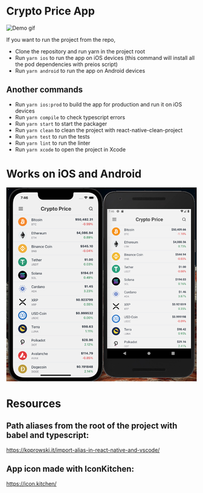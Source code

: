 # Crypto Price App

<img src="screenshots/demo.gif" alt="Demo gif" width="250"/>

If you want to run the project from the repo,

- Clone the repository and run yarn in the project root
- Run `yarn ios` to run the app on iOS devices (this command will install all the pod dependencies with preios script)
- Run `yarn android` to run the app on Android devices

## Another commands

- Run `yarn ios:prod` to build the app for production and run it on iOS devices
- Run `yarn compile` to check typescript errors
- Run `yarn start` to start the packager
- Run `yarn clean` to clean the project with react-native-clean-project
- Run `yarn test` to run the tests
- Run `yarn lint` to run the linter
- Run `yarn xcode` to open the project in Xcode

# Works on iOS and Android

![Image](screenshots/home.png)

# Resources

## Path aliases from the root of the project with babel and typescript:

https://koprowski.it/import-alias-in-react-native-and-vscode/

## App icon made with IconKitchen:

https://icon.kitchen/
